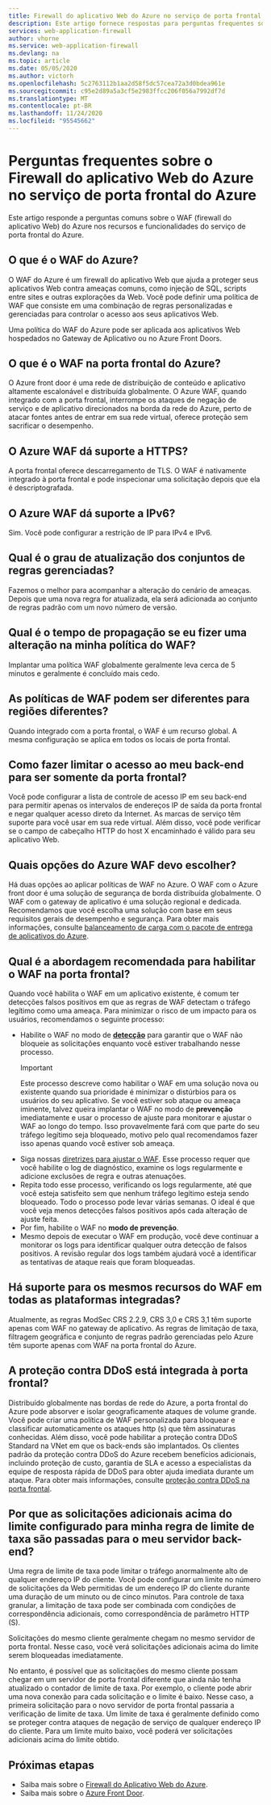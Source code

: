 ```yaml
---
title: Firewall do aplicativo Web do Azure no serviço de porta frontal do Azure-perguntas frequentes
description: Este artigo fornece respostas para perguntas frequentes sobre o Firewall do aplicativo Web na porta frontal do Azure
services: web-application-firewall
author: vhorne
ms.service: web-application-firewall
ms.devlang: na
ms.topic: article
ms.date: 05/05/2020
ms.author: victorh
ms.openlocfilehash: 5c2763112b1aa2d58f5dc57cea72a3d0bdea961e
ms.sourcegitcommit: c95e2d89a5a3cf5e2983ffcc206f056a7992df7d
ms.translationtype: MT
ms.contentlocale: pt-BR
ms.lasthandoff: 11/24/2020
ms.locfileid: "95545662"
---
```

# <a name="frequently-asked-questions-for-azure-web-application-firewall-on-azure-front-door-service"></a>Perguntas frequentes sobre o Firewall do aplicativo Web do Azure no serviço de porta frontal do Azure

Este artigo responde a perguntas comuns sobre o WAF (firewall do aplicativo Web) do Azure nos recursos e funcionalidades do serviço de porta frontal do Azure. 

## <a name="what-is-azure-waf"></a>O que é o WAF do Azure?

O WAF do Azure é um firewall do aplicativo Web que ajuda a proteger seus aplicativos Web contra ameaças comuns, como injeção de SQL, scripts entre sites e outras explorações da Web. Você pode definir uma política de WAF que consiste em uma combinação de regras personalizadas e gerenciadas para controlar o acesso aos seus aplicativos Web.

Uma política do WAF do Azure pode ser aplicada aos aplicativos Web hospedados no Gateway de Aplicativo ou no Azure Front Doors.

## <a name="what-is-waf-on-azure-front-door"></a>O que é o WAF na porta frontal do Azure? 

O Azure front door é uma rede de distribuição de conteúdo e aplicativo altamente escalonável e distribuída globalmente. O Azure WAF, quando integrado com a porta frontal, interrompe os ataques de negação de serviço e de aplicativo direcionados na borda da rede do Azure, perto de atacar fontes antes de entrar em sua rede virtual, oferece proteção sem sacrificar o desempenho.

## <a name="does-azure-waf-support-https"></a>O Azure WAF dá suporte a HTTPS?

A porta frontal oferece descarregamento de TLS. O WAF é nativamente integrado à porta frontal e pode inspecionar uma solicitação depois que ela é descriptografada.

## <a name="does-azure-waf-support-ipv6"></a>O Azure WAF dá suporte a IPv6?

Sim. Você pode configurar a restrição de IP para IPv4 e IPv6.

## <a name="how-up-to-date-are-the-managed-rule-sets"></a>Qual é o grau de atualização dos conjuntos de regras gerenciadas?

Fazemos o melhor para acompanhar a alteração do cenário de ameaças. Depois que uma nova regra for atualizada, ela será adicionada ao conjunto de regras padrão com um novo número de versão.

## <a name="what-is-the-propagation-time-if-i-make-a-change-to-my-waf-policy"></a>Qual é o tempo de propagação se eu fizer uma alteração na minha política do WAF?

Implantar uma política WAF globalmente geralmente leva cerca de 5 minutos e geralmente é concluído mais cedo.

## <a name="can-waf-policies-be-different-for-different-regions"></a>As políticas de WAF podem ser diferentes para regiões diferentes?

Quando integrado com a porta frontal, o WAF é um recurso global. A mesma configuração se aplica em todos os locais de porta frontal.
 
## <a name="how-do-i-limit-access-to-my-back-end-to-be-from-front-door-only"></a>Como fazer limitar o acesso ao meu back-end para ser somente da porta frontal?

Você pode configurar a lista de controle de acesso IP em seu back-end para permitir apenas os intervalos de endereços IP de saída da porta frontal e negar qualquer acesso direto da Internet. As marcas de serviço têm suporte para você usar em sua rede virtual. Além disso, você pode verificar se o campo de cabeçalho HTTP do host X encaminhado é válido para seu aplicativo Web.

## <a name="which-azure-waf-options-should-i-choose"></a>Quais opções do Azure WAF devo escolher?

Há duas opções ao aplicar políticas de WAF no Azure. O WAF com o Azure front door é uma solução de segurança de borda distribuída globalmente. O WAF com o gateway de aplicativo é uma solução regional e dedicada. Recomendamos que você escolha uma solução com base em seus requisitos gerais de desempenho e segurança. Para obter mais informações, consulte [balanceamento de carga com o pacote de entrega de aplicativos do Azure](../../frontdoor/front-door-lb-with-azure-app-delivery-suite.md).

## <a name="whats-the-recommended-approach-to-enabling-waf-on-front-door"></a>Qual é a abordagem recomendada para habilitar o WAF na porta frontal?

Quando você habilita o WAF em um aplicativo existente, é comum ter detecções falsos positivos em que as regras de WAF detectam o tráfego legítimo como uma ameaça. Para minimizar o risco de um impacto para os usuários, recomendamos o seguinte processo:

* Habilite o WAF no modo de [ **detecção**](./waf-front-door-create-portal.md#change-mode) para garantir que o WAF não bloqueie as solicitações enquanto você estiver trabalhando nesse processo.
  > [!IMPORTANT]
  > Este processo descreve como habilitar o WAF em uma solução nova ou existente quando sua prioridade é minimizar o distúrbios para os usuários do seu aplicativo. Se você estiver sob ataque ou ameaça iminente, talvez queira implantar o WAF no modo de **prevenção** imediatamente e usar o processo de ajuste para monitorar e ajustar o WAF ao longo do tempo. Isso provavelmente fará com que parte do seu tráfego legítimo seja bloqueado, motivo pelo qual recomendamos fazer isso apenas quando você estiver sob ameaça.
* Siga nossas [diretrizes para ajustar o WAF](./waf-front-door-tuning.md). Esse processo requer que você habilite o log de diagnóstico, examine os logs regularmente e adicione exclusões de regra e outras atenuações.
* Repita todo esse processo, verificando os logs regularmente, até que você esteja satisfeito sem que nenhum tráfego legítimo esteja sendo bloqueado. Todo o processo pode levar várias semanas. O ideal é que você veja menos detecções falsos positivos após cada alteração de ajuste feita.
* Por fim, habilite o WAF no **modo de prevenção**.
* Mesmo depois de executar o WAF em produção, você deve continuar a monitorar os logs para identificar qualquer outra detecção de falsos positivos. A revisão regular dos logs também ajudará você a identificar as tentativas de ataque reais que foram bloqueadas.

## <a name="do-you-support-same-waf-features-in-all-integrated-platforms"></a>Há suporte para os mesmos recursos do WAF em todas as plataformas integradas?

Atualmente, as regras ModSec CRS 2.2.9, CRS 3,0 e CRS 3,1 têm suporte apenas com WAF no gateway de aplicativo. As regras de limitação de taxa, filtragem geográfica e conjunto de regras padrão gerenciadas pelo Azure têm suporte apenas com WAF na porta frontal do Azure.

## <a name="is-ddos-protection-integrated-with-front-door"></a>A proteção contra DDoS está integrada à porta frontal? 

Distribuído globalmente nas bordas de rede do Azure, a porta frontal do Azure pode absorver e isolar geograficamente ataques de volume grande. Você pode criar uma política de WAF personalizada para bloquear e classificar automaticamente os ataques http (s) que têm assinaturas conhecidas. Além disso, você pode habilitar a proteção contra DDoS Standard na VNet em que os back-ends são implantados. Os clientes padrão da proteção contra DDoS do Azure recebem benefícios adicionais, incluindo proteção de custo, garantia de SLA e acesso a especialistas da equipe de resposta rápida de DDoS para obter ajuda imediata durante um ataque. Para obter mais informações, consulte [proteção contra DDoS na porta frontal](../../frontdoor/front-door-ddos.md).

## <a name="why-do-additional-requests-above-the-threshold-configured-for-my-rate-limit-rule-get-passed-to-my-backend-server"></a>Por que as solicitações adicionais acima do limite configurado para minha regra de limite de taxa são passadas para o meu servidor back-end?

Uma regra de limite de taxa pode limitar o tráfego anormalmente alto de qualquer endereço IP do cliente. Você pode configurar um limite no número de solicitações da Web permitidas de um endereço IP do cliente durante uma duração de um minuto ou de cinco minutos. Para controle de taxa granular, a limitação de taxa pode ser combinada com condições de correspondência adicionais, como correspondência de parâmetro HTTP (S). 

Solicitações do mesmo cliente geralmente chegam no mesmo servidor de porta frontal. Nesse caso, você verá solicitações adicionais acima do limite serem bloqueadas imediatamente. 

No entanto, é possível que as solicitações do mesmo cliente possam chegar em um servidor de porta frontal diferente que ainda não tenha atualizado o contador de limite de taxa. Por exemplo, o cliente pode abrir uma nova conexão para cada solicitação e o limite é baixo. Nesse caso, a primeira solicitação para o novo servidor de porta frontal passaria a verificação de limite de taxa. Um limite de taxa é geralmente definido como se proteger contra ataques de negação de serviço de qualquer endereço IP do cliente. Para um limite muito baixo, você poderá ver solicitações adicionais acima do limite obtido.

## <a name="next-steps"></a>Próximas etapas

- Saiba mais sobre o [Firewall do Aplicativo Web do Azure](../overview.md).
- Saiba mais sobre o [Azure Front Door](../../frontdoor/front-door-overview.md).